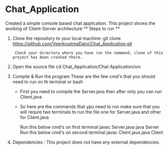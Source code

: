 # Chat_Application
Created a simple console based chat application. This project shows the working of Client-Server architecture 
** Steps to run **

1. Clone the repository to your local machine: git clone https://github.com/VeerkrushnaDalvi/Chat_Application.git

        Check your directory where you have run the command, clone of this project has been created there.

2. Open the source file cd Chat_Application/Chat Application/src

3. Compile & Run the program These are the few cmd's that you should need to run on th terminal or bash
    
    * First you need to compile the Server.java then after only you can run Client.java
    * So here are the commands that ypu need to run make sure that you will requre two terminals to run the file one for Server.java and other for Client.java
        
        Run this below cmd's on first terminal 
            javac Server.java
            java Server
        Run this below cmd's on second terminal 
            javac Client.java
            java Client


5. Dependencies : This project does not have any external dependencies.
